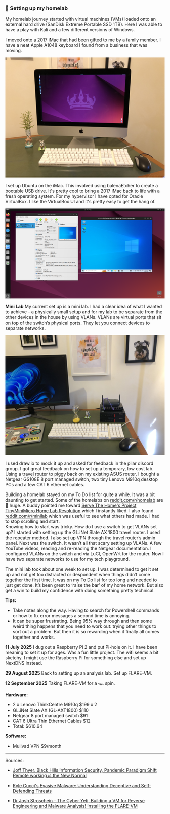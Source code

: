 ### 🚧 Setting up my homelab

My homelab journey started with virtual machines (VMs) loaded onto an external hard drive (SanDisk Extreme Portable SSD 1TB). Here I was able to have a play with Kali and a few different versions of Windows.

I moved onto a 2017 iMac that had been gifted to me by a family member. I have a neat Apple A1048 keyboard I found from a business that was moving. 

<p align="center">
<img
src="https://github.com/thequietlife/homelab/blob/d3def557ffc74405cc6a1d83393ed6a2bc0e1352/images/iMac.jpeg"
alt="2017 iMac with ubuntu as the operating system" width="600"/>

I set up Ubuntu on the iMac. This involved using balenaEtcher to create a bootable USB drive. It's pretty cool to bring a 2017 iMac back to life with a fresh operating system. For my hypervisor I have opted for Oracle VirtualBox. I like the VirtualBox UI and it's pretty easy to get the hang of.

<p align="center">
<img
src="https://github.com/thequietlife/homelab/blob/e7d33f696b2d1d03df5f271d80b34e5cadad777b/images/iMac_VM.png"
alt="iMac desktop showing Oracle VirtualBox" width="600"/>

**Mini Lab**
My current set up is a mini lab. I had a clear idea of what I wanted to achieve - a physically small setup and for my lab to be separate from the other devices in the house by using VLANs. VLANs are virtual ports that sit on top of the switch’s physical ports. They let you connect devices to separate networks. 

<p align="center">
<img
src="https://github.com/thequietlife/homelab/blob/25f6a53df2c68b4242b6387b07729ab91a634a42/images/minilab.jpeg"
alt="desk with a small travel router on top of a switch and two Lenovo tiny PCs; retro apple keyboard" width="600"/>

I used draw.io to mock it up and asked for feedback in the pilar discord group. I got great feedback on how to set up a temporary, low cost lab. Using a travel router to piggy back on my existing ASUS router. I bought a Netgear GS108E 8 port managed switch, two tiny Lenovo M910q desktop PCs and a few CAT 6 ethernet cables.

Building a homelab stayed on my To Do list for quite a while. It was a bit daunting to get started. Some of the homelabs on [reddit.com/r/homelab](reddit.com/r/homelab) are 🏢 huge. A buddy pointed me toward [Serve The Home's Project TinyMiniMicro Home Lab Revolution](https://www.servethehome.com/introducing-project-tinyminimicro-home-lab-revolution/) which I instantly liked. I also found [reddit.com/r/minilab](reddit.com/r/minilab) which was useful to see what others had made. I had to stop scrolling and start. 
<br>
Knowing how to start was tricky. How do I use a switch to get VLANs set up? I started with setting up the GL.iNet Slate AX 1800 travel router. I used the repeater method. I also set up VPN through the travel router’s admin panel. Next was the switch. It wasn’t all that scary setting up VLANs. A few YouTube videos, reading and re-reading the Netgear documentation. I configured VLANs on the switch and via LuCl, OpenWrt for the router. Now I have two separate networks to use for my tech playground.

The mini lab took about one week to set up. I was determined to get it set up and not get too distracted or despondent when things didn’t come together the first time. It was on my To Do list for too long and needed to just get done. It’s been great to ‘raise the bar’ of my home network. But also get a win to build my confidence with doing something pretty technical. 

**Tips:**

* Take notes along the way. Having to search for Powershell commands or how to fix error messages a second time is annoying.
* It can be super frustrating. Being 95% way through and then some weird thing happens that you need to work out: trying other things to sort out a problem. But then it is so rewarding when it finally all comes together and works.
  
**11 July 2025**
I dug out a Raspberry Pi 2 and put Pi-hole on it. I have been meaning to set it up for ages. Was a fun little project. The wifi seems a bit sketchy. I might use the Raspberry Pi for something else and set up NextDNS instead.

**29 August 2025**
Back to setting up an analysis lab. Set up FLARE-VM.

**12 September 2025**
Taking FLARE-VM for a 🏎️ spin.

**Hardware:**
* 2 x Lenovo ThinkCentre M910q $199 x 2
* GL.iNet Slate AX (GL-AXT1800) $110
* Netgear 8 port managed switch $91
* CAT 6 Ultra Thin Ethernet Cables $12
* Total: $610.64

**Software:**
* Mullvad VPN $9/month
  
__________________

Sources: 
- [Joff Thyer, Black Hills Information Security, Pandemic Paradigm Shift Remote working *is* the New Normal](https://www.blackhillsinfosec.com/wp-content/uploads/2020/09/SLIDES_PandemicParadigmShift.pdf)

- [Kyle Cucci's Evasive Malware: Understanding Deceptive and Self-Defending Threats](https://nostarch.com/evasive-malware)

- [Dr Josh Stroschein - The Cyber Yeti, Building a VM for Reverse Engineering and Malware Analysis! Installing the FLARE-VM](https://youtu.be/i8dCyy8WMKY?si=fPyQ1IvwUlKwmISu)
